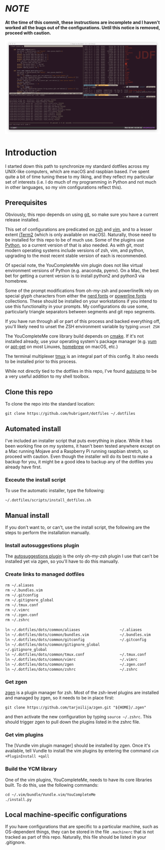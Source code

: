 # ***NOTE***
__At the time of this commit, these instructions are incomplete and I haven't worked all the bugs out of the configurations. Until this notice is removed, proceed with caution.__

![example screenshot](screenshot.png)

# Introduction
I started down this path to synchronize my standard dotfiles across my UNIX-like computers, which are macOS and raspbian based. I've spent quite a bit of time tuning these to my liking, and they reflect my particular set of interests (i.e. I do much of my programming in Python and not much in other languages, so my vim configurations reflect this).

## Prerequisites
Obviously, this repo depends on using [git](https://git-scm.com/), so make sure you have a current release installed.

This set of configurations are predicated on [zsh](https://www.zsh.org/) and [vim](https://www.vim.org/), and to a lesser extent [iTerm2](https://iterm2.com/) (which is only available on macOS). Naturally, those need to be installed for this repo to be of much use. Some of the plugins use [Python](https://www.python.org/), so a current version of that is also needed. As with git, most modern operating systems include versions of zsh, vim, and python, upgrading to the most recent stable version of each is recommended.

Of special note, the YouCompleteMe vim plugin does not like virtual environment versions of Python (e.g. anaconda, pyenv). On a Mac, the best bet for getting a current version is to install python2 and python3 via homebrew.

Some of the prompt modifications from oh-my-zsh and powerline9k rely on special glyph characters from either the [nerd fonts](https://nerdfonts.com/) or [powerline fonts](https://github.com/powerline/fonts) collections. These should be installed on your workstations if you intend to use this functionality in your prompts. My configurations do use some, particularly triangle separators between segments and git repo segments.

If you have run through all or part of this process and backed everything off, you'll likely need to unset the ZSH environment variable by typing ```unset ZSH```

The YouCompleteMe core library build depends on [cmake](https://cmake.org/). If it's not installed already, use your operating system's package manager (e.g. [yum](http://yum.baseurl.org/) or [apt-get](https://wiki.debian.org/Apt) on most Linuxes, [homebrew](https://brew.sh/) on macOS, etc.)

The terminal multiplexer [tmux](https://github.com/tmux/tmux/wiki) is an integral part of this config. It also needs to be installed prior to this process.

While not directly tied to the dotfiles in this repo, I've found [autojump](https://github.com/wting/autojump) to be a very useful addition to my shell toolbox.

## Clone this repo
To clone the repo into the standard location:

```
git clone https://github.com/hubrigant/dotfiles ~/.dotfiles
```

## Automated install
I've included an installer script that puts everything in place. While it has been working fine on my systems, it hasn't been tested anywhere except on a Mac running Mojave and a Raspberry Pi running raspbian stretch, so proceed with caution. Even though the installer will do its best to make a backup for you, it might be a good idea to backup any of the dotfiles you already have first.

### Exceute the install script
To use the automatic installer, type the following:

```
~/.dotfiles/scripts/install_dotfiles.sh
```


## Manual install
If you don't want to, or can't, use the install script, the following are the steps to perform the installation manually.

### Install autosuggestions plugin
The [autosuggestions plugin](https://github.com/zsh-users/zsh-autosuggestions) is the only oh-my-zsh plugin I use that can't be installed yet via zgen, so you'll have to do this manually.

### Create links to managed dotfiles
```
rm ~/.aliases
rm ~/.bundles.vim
rm ~/.gitconfig
rm ~/.gitignore_global
rm ~/.tmux.conf
rm ~/.vimrc
rm ~/.zgen.conf
rm ~/.zshrc

ln ~/.dotfiles/dots/common/aliases                  ~/.aliases
ln ~/.dotfiles/dots/common/bundles.vim              ~/.bundles.vim
ln ~/.dotfiles/dots/common/gitconfig                ~/.gitconfig
ln ~/.dotfiles/dots/common/gitignore_global         ~/.gitignore_global
ln ~/.dotfiles/dots/common/tmux.conf                ~/.tmux.conf
ln ~/.dotfiles/dots/common/vimrc                    ~/.vimrc
ln ~/.dotfiles/dots/common/zgen                     ~/.zgen.conf
ln ~/.dotfiles/dots/common/zshrc                    ~/.zshrc
```

### Get zgen
[zgen](https://github.com/tarjoilija/zgen) is a plugin manager for zsh. Most of the zsh-level plugins are installed and managed by zgen, so it needs to be in place first:

```
git clone https://github.com/tarjoilija/zgen.git "${HOME}/.zgen"
```

and then activate the new configuration by typing ```source ~/.zshrc```. This should trigger zgen to pull down the plugins listed in the zshrc file.

### Get vim plugins
The [Vundle vim plugin manager] should be installed by zgen. Once it's available, tell Vundle to install the vim plugins by entering the command ```vim +PluginInstall +qall```

### Build the YCM library
One of the vim plugins, YouCompleteMe, needs to have its core libraries built. To do this, use the following commands:

```
cd ~/.vim/bundle/Vundle.vim/YouCompleteMe
./install.py
```

## Local machine-specific configurations
If you have configurations that are specific to a particular machine, such as OS-dependent things, they can be stored in the file ```.machinerc``` that is not tracked as part of this repo. Naturally, this file should be listed in your .gitignore.
